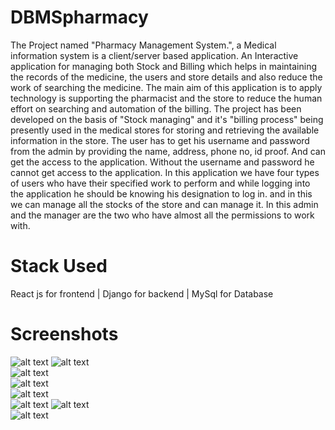 
# DBMSpharmacy  
The Project named "Pharmacy Management System.", a Medical information system is a client/server based application.
An Interactive application for managing both Stock and Billing which helps in maintaining the records of the medicine, the users and store details and also reduce the work of searching the medicine. The main aim of this application is to apply technology is supporting the pharmacist and the store to reduce the human effort on searching and automation of the billing.
The project has been developed on the basis of "Stock managing" and it's "billing process" being presently used in the medical stores for storing and retrieving the available information in the store.
The user has to get his username and password from the admin by providing the name, address, phone no, id proof. And can get the access to the application. Without the username and password he cannot get access to the application.
In this application we have four types of users who have their specified work to perform and while logging into the application  he should be knowing his designation to log in. and in this we can manage all the stocks of the store and can manage it.
In this admin and the manager are the two who have almost all the permissions to work with.

# Stack Used  
React js for frontend | Django for backend | MySql for Database  

# Screenshots  
![alt text](https://lh4.googleusercontent.com/5zftIRrUlPfP9j2R_7xGb9YHTYrY6xV7pWq0voG_S-KkdpzSlKER3rYF9iTNetrUHciMJNykAI3YWbtwAixZG_H0DY3-aae_gOuAqUJBN4V-lVODvbv211YDaJdmRTYVAgYPaJLZ) 
![alt text](https://lh4.googleusercontent.com/zcfswPZ8ZPkxVTpbAZeqbqapYbB7_8wh2eDWZbc5V5pBeybRrYZqlLf0o4TbB3Xv1_zgb8LV0u80kmWuOKSaWrj6DS2R5cvXVQPm0WnddilmUMe0TnFMZiNsMed4YBOu2Z_FRLM8)  
![alt text](https://lh4.googleusercontent.com/-4PRg2cbgJeGxLv7cp3csnQC4d_LkFjOQXWT6bJVlRNfvPh7ZFl7qELQdvMQP5YqtjbHhu39wQORNd514Tonsmn91mJiJ43ELI42Ia2DG8pFSqoap5h67PGLcDpJLuh1zu3j_11h)  
![alt text](https://lh6.googleusercontent.com/H2PyWaNUzB-X4yHyu4ujkNP2q9i8Hl2__-_Mw1mk15U7OsA3cQqNFbDwOgEgEDr5DBQmXIPa8wbnG7c1u8ukkvaxj4GDVNudKgUibrdhiRlinc3_WsTq7hF2qqdHh1zNhfiCR2NP)  
![alt text](https://lh3.googleusercontent.com/-maSka6-vyZPHHgnzTbxgSyYX66Wo0oUjwsURLSg2Kaf-ujGer-0wKl4_-6NskOSJOQMnFhtAHhtnHabmf67vERfhLB2WnpbSbWcbCre698v_4dVPCiA6wvTWDyd9YZcDsxFZimF)  
![alt text](https://lh6.googleusercontent.com/FYbnovP3bP5S9q5J_6ejDkvDIDCrhShGgv8S-GlxbscVZ1WuMz1XlhlbS3OsyL9sg3MycbrzAhSkozaZwEVF6RrXLq8kvHWKgNlbkzNNSYZXRNzkgO-PHurjgEE2Ut4M_Z_wSkkD)
![alt text](https://lh5.googleusercontent.com/eCJWNO-g71f38GoO2jwtCR45i7Pnu1jdtmF-yXT_5BYt8YVlFYrdln4QqHns8IZvEilKG4gUlEvRqYoRMUkaK5Zhp6D9ZDS1DVYRBPrCtIYr-EMiKMK7Evu2080Wty4giLeAeD--)  
![alt text](https://lh6.googleusercontent.com/zAX2i5U3Etjy-tiwwtNveprxGZEXrgcsMFKsLcAWZ1w_QyxVnCkud-zTXZaESMr5rT7_6O98LYXQz6KuMKIWhwIWRjfbUsidI9Velx7pKW9WEKuBnMbhUlTPwFWA_xC6MSLsJzdV)

